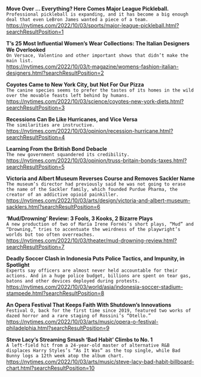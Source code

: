 **Move Over … Everything? Here Comes Major League Pickleball.**\
`Professional pickleball is expanding, and it has become a big enough deal that even LeBron James wanted a piece of a team.`\
https://nytimes.com/2022/10/03/sports/major-league-pickleball.html?searchResultPosition=1

**T’s 25 Most Influential Women’s Wear Collections: The Italian Designers We Overlooked**\
`On Versace, Valentino and other important shows that didn’t make the main list.`\
https://nytimes.com/2022/10/03/t-magazine/womens-fashion-italian-designers.html?searchResultPosition=2

**Coyotes Came to New York City, but Not For Our Pizza**\
`The canine species seems to prefer the tastes of its homes in the wild over the movable feasts left behind by humans.`\
https://nytimes.com/2022/10/03/science/coyotes-new-york-diets.html?searchResultPosition=3

**Recessions Can Be Like Hurricanes, and Vice Versa**\
`The similarities are instructive.`\
https://nytimes.com/2022/10/03/opinion/recession-hurricane.html?searchResultPosition=4

**Learning From the British Bond Debacle**\
`The new government squandered its credibility.`\
https://nytimes.com/2022/10/03/opinion/truss-britain-bonds-taxes.html?searchResultPosition=5

**Victoria and Albert Museum Reverses Course and Removes Sackler Name**\
`The museum’s director had previously said he was not going to erase the name of the Sackler family, which founded Purdue Pharma, the creator of an addictive opioid painkiller.`\
https://nytimes.com/2022/10/03/arts/design/victoria-and-albert-museum-sacklers.html?searchResultPosition=6

**‘Mud/Drowning’ Review: 3 Fools, 3 Kooks, 2 Bizarre Plays**\
`A new production of two of María Irene Fornés’s short plays, “Mud” and “Drowning,” tries to accentuate the weirdness of the playwright’s worlds but too often overreaches.`\
https://nytimes.com/2022/10/03/theater/mud-drowning-review.html?searchResultPosition=7

**Deadly Soccer Clash in Indonesia Puts Police Tactics, and Impunity, in Spotlight**\
`Experts say officers are almost never held accountable for their actions. And in a huge police budget, billions are spent on tear gas, batons and other devices deployed during protests.`\
https://nytimes.com/2022/10/03/world/asia/indonesia-soccer-stadium-stampede.html?searchResultPosition=8

**An Opera Festival That Keeps Faith With Shutdown’s Innovations**\
`Festival O, back for the first time since 2019, featured two works of dazed horror and a rare staging of Rossini’s “Otello.”`\
https://nytimes.com/2022/10/03/arts/music/opera-o-festival-philadelphia.html?searchResultPosition=9

**Steve Lacy’s Streaming Smash ‘Bad Habit’ Climbs to No. 1**\
`A left-field hit from a 24-year-old master of alternative R&B displaces Harry Styles’s “As It Was” as the top single, while Bad Bunny logs a 12th week atop the album chart.`\
https://nytimes.com/2022/10/03/arts/music/steve-lacy-bad-habit-billboard-chart.html?searchResultPosition=10

